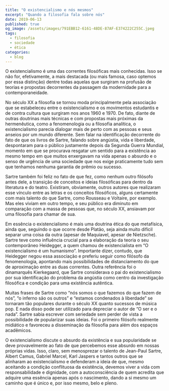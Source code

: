 ```yaml
---
title: "O existencialismo e nós mesmos"
excerpt: "Quando a filosofia fala sobre nós"
date: 2019-06-13
published: true
og_image: /assets/images/791EBB12-6161-48DE-87AF-E374222C255C.jpeg
tags: 
  - filosofia
  - sociedade
  - ética
categories:
  - blog
---
```


O existencialismo é uma das correntes filosóficas mais conhecidas. Isso se não for, efetivamente, a mais destacada (ou mais famosa, caso optemos por essa distinção) dentre todas aquelas que surgiram na profusão de teorias e propostas decorrentes da passagem da modernidade para a contemporaneidade.

No século XX a filosofia se tornou moda principalmente pela associação que se estabeleceu entre o existencialismo e os movimentos estudantis e de contra cultura que surgiram nos anos 1960 e 1970. De fato, diante de outras doutrinas mais técnicas e com propostas mais próximas da hermenêutica, como a fenomenologia ou a filosofia analítica, o existencialismo parecia dialogar mais de perto com as pessoas e seus anseios por um mundo diferente. Sem falar na identificação decorrente do fato de que os livros de Sartre, falando sobre angústia, vida e liberdade, despontaram para o público justamente depois da Segunda Guerra Mundial, momento em que se procurava resgatar um sentido para a existência ao mesmo tempo em que muitos enxergavam na vida apenas o absurdo e o senso de urgência de uma sociedade que nos exige praticamente tudo sem que tenhamos nenhuma garantia de prêmio ou sucesso.

Sartre também foi feliz no fato de que fez, como nenhum outro filósofo antes dele, a transição de conceitos e ideias filosóficas para dentro da literatura e do teatro. Existiram, obviamente, outros autores que realizaram esse vínculo entre as letras e os conceitos filosóficos, alguns certamente com mais talento do que Sartre, como Rousseau e Voltaire, por exemplo. Mas eles viviam em outro tempo, e seu público era diminuto em comparação com a massa de pessoas que, no século XX, ansiavam por uma filosofia para chamar de sua.

Em essência o existencialismo é mais uma doutrina ética do que metafísica, ainda que, seguindo o que ocorre desde Platão, seja ainda muito difícil separar uma coisa da outra (apesar de Maquiavel, apesar de Nietzsche).  Sartre teve como influência crucial para a elaboração da teoria o seu contemporâneo Heidegger, a quem chamou de existencialista em “O existencialismo é um humanismo”. Importante dizer, contudo, que Heidegger negou essa associação e preferiu seguir como filósofo da fenomenologia, apontando mais possibilidades de distanciamento do que de aproximação entre as duas correntes. Outra referência foi o dinamarquês Kierkegaard, que Sartre considerava o pai do existencialismo por sua identificação do problema da angústia como centro da investigação filosófica e condição para uma existência autêntica.

Muitas frases de Sartre como “nós somos o que fazemos do que fazem de nós”, “o inferno são os outros” e “estamos condenados à liberdade” se tornaram tão populares durante o século XX quanto sucessos de música pop. E nada disso pode ser utilizado para depreciar o autor de “O ser e o nada”. Sartre sabia escrever com seriedade sem perder de vista a possibilidade de popularizar suas ideias. Foi o primeiro filósofo realmente midiático e favoreceu a disseminação da filosofia para além dos espaços acadêmicos. 

O existencialismo discute o absurdo da existência e sua popularidade se deve provavelmente ao fato de que percebemos esse absurdo em nossas próprias vidas. Isso, claro, sem menosprezar o talento de Jean-Paul Sartre, Albert Camus, Gabriel Marcel, Karl Jaspers e tantos outros que se alinharam ao existencialismo e defenderam a ideia de que, mesmo aceitando a condição conflituosa da existência, devemos viver a vida com responsabilidade e dignidade, com a autoconsciência de quem acredita que adquire uma essência apenas após o nascimento, dando a si mesmo um caminho que é único e, por isso mesmo, belo e pleno.  

<figure style="" class="align-center">
  <img src="{{ site.url }}{{ site.baseurl }}/assets/images/791EBB12-6161-48DE-87AF-E374222C255C.jpeg" alt="">
</figure>
